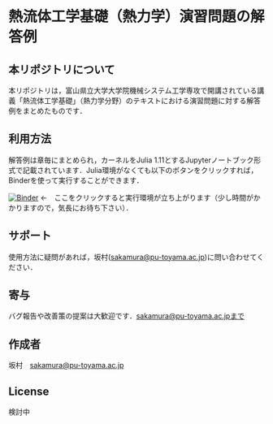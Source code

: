 # 熱流体工学基礎（熱力学）演習問題の解答例

## 本リポジトリについて
本リポジトリは，富山県立大学大学院機械システム工学専攻で開講されている講義「熱流体工学基礎」（熱力学分野）のテキストにおける演習問題に対する解答例をまとめたものです．

## 利用方法
解答例は章毎にまとめられ，カーネルをJulia 1.11とするJupyterノートブック形式で記載されています．Julia環境がなくても以下のボタンをクリックすれば，Binderを使って実行することができます．

[![Binder](https://mybinder.org/badge_logo.svg)](https://mybinder.org/v2/gh/sakamurray/thermodynamicsNotebooks/HEAD) ←　ここをクリックすると実行環境が立ち上がります（少し時間がかかりますので，気長にお待ち下さい）．

## サポート
使用方法に疑問があれば，坂村(sakamura@pu-toyama.ac.jp)に問い合わせてください．

## 寄与
バグ報告や改善策の提案は大歓迎です．sakamura@pu-toyama.ac.jpまで

## 作成者
坂村　sakamura@pu-toyama.ac.jp

## License
検討中
